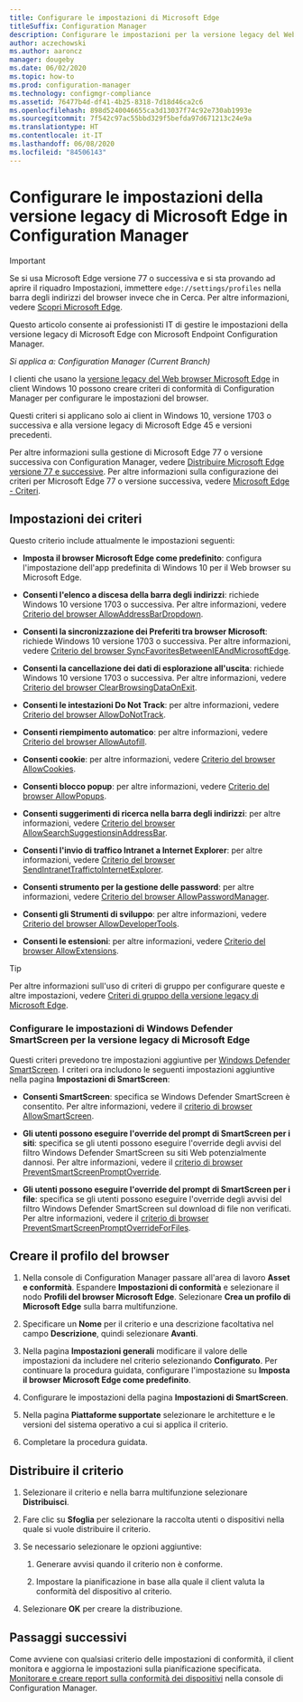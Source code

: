 ```yaml
---
title: Configurare le impostazioni di Microsoft Edge
titleSuffix: Configuration Manager
description: Configurare le impostazioni per la versione legacy del Web browser Microsoft Edge nei client Windows 10
author: aczechowski
ms.author: aaroncz
manager: dougeby
ms.date: 06/02/2020
ms.topic: how-to
ms.prod: configuration-manager
ms.technology: configmgr-compliance
ms.assetid: 76477b4d-df41-4b25-8318-7d18d46ca2c6
ms.openlocfilehash: 898d5240046655ca3d13037f74c92e730ab1993e
ms.sourcegitcommit: 7f542c97ac55bbd329f5befda97d671213c24e9a
ms.translationtype: HT
ms.contentlocale: it-IT
ms.lasthandoff: 06/08/2020
ms.locfileid: "84506143"
---
```

# <a name="configure-microsoft-edge-legacy-settings-in-configuration-manager"></a>Configurare le impostazioni della versione legacy di Microsoft Edge in Configuration Manager

> [!IMPORTANT]
> Se si usa Microsoft Edge versione 77 o successiva e si sta provando ad aprire il riquadro Impostazioni, immettere `edge://settings/profiles` nella barra degli indirizzi del browser invece che in Cerca. Per altre informazioni, vedere [Scopri Microsoft Edge](https://support.microsoft.com/help/17171/microsoft-edge-get-to-know).
>
> Questo articolo consente ai professionisti IT di gestire le impostazioni della versione legacy di Microsoft Edge con Microsoft Endpoint Configuration Manager.

*Si applica a: Configuration Manager (Current Branch)*

<!-- 1357310 -->
I clienti che usano la [versione legacy del Web browser Microsoft Edge](https://docs.microsoft.com/microsoft-edge/deploy/) in client Windows 10 possono creare criteri di conformità di Configuration Manager per configurare le impostazioni del browser.

Questi criteri si applicano solo ai client in Windows 10, versione 1703 o successiva e alla versione legacy di Microsoft Edge 45 e versioni precedenti. <!--511552-->

Per altre informazioni sulla gestione di Microsoft Edge 77 o versione successiva con Configuration Manager, vedere [Distribuire Microsoft Edge versione 77 e successive](../../apps/deploy-use/deploy-edge.md). Per altre informazioni sulla configurazione dei criteri per Microsoft Edge 77 o versione successiva, vedere [Microsoft Edge - Criteri](https://docs.microsoft.com/DeployEdge/microsoft-edge-policies).

## <a name="policy-settings"></a>Impostazioni dei criteri

Questo criterio include attualmente le impostazioni seguenti:

- **Imposta il browser Microsoft Edge come predefinito**: configura l'impostazione dell'app predefinita di Windows 10 per il Web browser su Microsoft Edge.

- **Consenti l'elenco a discesa della barra degli indirizzi**: richiede Windows 10 versione 1703 o successiva. Per altre informazioni, vedere [Criterio del browser AllowAddressBarDropdown](https://docs.microsoft.com/windows/client-management/mdm/policy-csp-browser#browser-allowaddressbardropdown).

- **Consenti la sincronizzazione dei Preferiti tra browser Microsoft**: richiede Windows 10 versione 1703 o successiva. Per altre informazioni, vedere [Criterio del browser SyncFavoritesBetweenIEAndMicrosoftEdge](https://docs.microsoft.com/windows/client-management/mdm/policy-csp-browser#browser-syncfavoritesbetweenieandmicrosoftedge).

- **Consenti la cancellazione dei dati di esplorazione all'uscita**: richiede Windows 10 versione 1703 o successiva. Per altre informazioni, vedere [Criterio del browser ClearBrowsingDataOnExit](https://docs.microsoft.com/windows/client-management/mdm/policy-csp-browser#browser-clearbrowsingdataonexit).

- **Consenti le intestazioni Do Not Track**: per altre informazioni, vedere [Criterio del browser AllowDoNotTrack](https://docs.microsoft.com/windows/client-management/mdm/policy-csp-browser#browser-allowdonottrack).

- **Consenti riempimento automatico**: per altre informazioni, vedere [Criterio del browser AllowAutofill](https://docs.microsoft.com/windows/client-management/mdm/policy-csp-browser#browser-allowautofill).

- **Consenti cookie**: per altre informazioni, vedere [Criterio del browser AllowCookies](https://docs.microsoft.com/windows/client-management/mdm/policy-csp-browser#browser-allowcookies).

- **Consenti blocco popup**: per altre informazioni, vedere [Criterio del browser AllowPopups](https://docs.microsoft.com/windows/client-management/mdm/policy-csp-browser#browser-allowpopups).

- **Consenti suggerimenti di ricerca nella barra degli indirizzi**: per altre informazioni, vedere [Criterio del browser AllowSearchSuggestionsinAddressBar](https://docs.microsoft.com/windows/client-management/mdm/policy-csp-browser#browser-allowsearchsuggestionsinaddressbar).

- **Consenti l'invio di traffico Intranet a Internet Explorer**: per altre informazioni, vedere [Criterio del browser SendIntranetTraffictoInternetExplorer](https://docs.microsoft.com/windows/client-management/mdm/policy-csp-browser#browser-sendintranettraffictointernetexplorer).

- **Consenti strumento per la gestione delle password**: per altre informazioni, vedere [Criterio del browser AllowPasswordManager](https://docs.microsoft.com/windows/client-management/mdm/policy-csp-browser#browser-allowpasswordmanager).

- **Consenti gli Strumenti di sviluppo**: per altre informazioni, vedere [Criterio del browser AllowDeveloperTools](https://docs.microsoft.com/windows/client-management/mdm/policy-csp-browser#browser-allowdevelopertools).

- **Consenti le estensioni**: per altre informazioni, vedere [Criterio del browser AllowExtensions](https://docs.microsoft.com/windows/client-management/mdm/policy-csp-browser#browser-allowextensions).

> [!TIP]
> Per altre informazioni sull'uso di criteri di gruppo per configurare queste e altre impostazioni, vedere [Criteri di gruppo della versione legacy di Microsoft Edge](https://docs.microsoft.com/microsoft-edge/deploy/group-policies/).

### <a name="configure-windows-defender-smartscreen-settings-for-microsoft-edge-legacy"></a>Configurare le impostazioni di Windows Defender SmartScreen per la versione legacy di Microsoft Edge
<!--1353701-->
Questi criteri prevedono tre impostazioni aggiuntive per [Windows Defender SmartScreen](https://docs.microsoft.com/windows/security/threat-protection/microsoft-defender-smartscreen/microsoft-defender-smartscreen-overview). I criteri ora includono le seguenti impostazioni aggiuntive nella pagina **Impostazioni di SmartScreen**:

- **Consenti SmartScreen**: specifica se Windows Defender SmartScreen è consentito. Per altre informazioni, vedere il [criterio di browser AllowSmartScreen](https://docs.microsoft.com/windows/client-management/mdm/policy-csp-browser#browser-allowsmartscreen).

- **Gli utenti possono eseguire l'override del prompt di SmartScreen per i siti**: specifica se gli utenti possono eseguire l'override degli avvisi del filtro Windows Defender SmartScreen su siti Web potenzialmente dannosi. Per altre informazioni, vedere il [criterio di browser PreventSmartScreenPromptOverride](https://docs.microsoft.com/windows/client-management/mdm/policy-csp-browser#browser-preventsmartscreenpromptoverride).

- **Gli utenti possono eseguire l'override del prompt di SmartScreen per i file**: specifica se gli utenti possono eseguire l'override degli avvisi del filtro Windows Defender SmartScreen sul download di file non verificati. Per altre informazioni, vedere il [criterio di browser PreventSmartScreenPromptOverrideForFiles](https://docs.microsoft.com/windows/client-management/mdm/policy-csp-browser#browser-preventsmartscreenpromptoverrideforfiles).

## <a name="create-the-browser-profile"></a>Creare il profilo del browser

1. Nella console di Configuration Manager passare all'area di lavoro **Asset e conformità**. Espandere **Impostazioni di conformità** e selezionare il nodo **Profili del browser Microsoft Edge**. Selezionare **Crea un profilo di Microsoft Edge** sulla barra multifunzione.

2. Specificare un **Nome** per il criterio e una descrizione facoltativa nel campo **Descrizione**, quindi selezionare **Avanti**.

3. Nella pagina **Impostazioni generali** modificare il valore delle impostazioni da includere nel criterio selezionando **Configurato**. Per continuare la procedura guidata, configurare l'impostazione su **Imposta il browser Microsoft Edge come predefinito**.

4. Configurare le impostazioni della pagina **Impostazioni di SmartScreen**.

5. Nella pagina **Piattaforme supportate** selezionare le architetture e le versioni del sistema operativo a cui si applica il criterio.

6. Completare la procedura guidata.

## <a name="deploy-the-policy"></a>Distribuire il criterio

1. Selezionare il criterio e nella barra multifunzione selezionare **Distribuisci**.

2. Fare clic su **Sfoglia** per selezionare la raccolta utenti o dispositivi nella quale si vuole distribuire il criterio.

3. Se necessario selezionare le opzioni aggiuntive:

    1. Generare avvisi quando il criterio non è conforme.

    2. Impostare la pianificazione in base alla quale il client valuta la conformità del dispositivo al criterio.

4. Selezionare **OK** per creare la distribuzione.

## <a name="next-steps"></a>Passaggi successivi

Come avviene con qualsiasi criterio delle impostazioni di conformità, il client monitora e aggiorna le impostazioni sulla pianificazione specificata. [Monitorare e creare report sulla conformità dei dispositivi](monitor-compliance-settings.md) nella console di Configuration Manager.
